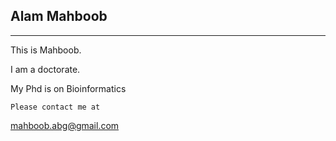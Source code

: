 ## Alam Mahboob
---

This is Mahboob.

I am a doctorate.

My Phd is on Bioinformatics


`Please contact me at`

mahboob.abg@gmail.com

